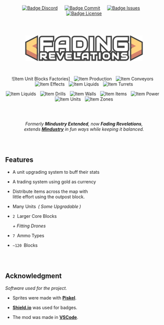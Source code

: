 
<div align = center>

<br>

[![Badge Discord]][Discord]    
[![Badge Commit]][Commits]    
[![Badge Issues]][Issues]    
[![Badge License]][License]

<br>
<br>

![Logo]

<br>

![Item Unit Blocks Factories]  
![Item Production]  
![Item Conveyors]  
![Item Effects]  
![Item Liquids]  
![Item Turrets]

![Item Liquids]  
![Item Drills]  
![Item Walls]  
![Item Items]  
![Item Power]  
![Item Units]  
![Item Zones]

<br>
<br>

*Formerly **Mindustry Extended**, now **Fading Revelations**, <br>
extends **[Mindustry]** in fun ways while keeping it balanced.*

<br>
<br>

</div>

## Features

-   A unit upgrading system to buff their stats

-   A trading system using gold as currency

-   Distribute items across the map with <br>
    little effort using the outpost block.

-   Many Units  *( Some Upgradable )*

-   `2`  Larger Core Blocks

    *+ Fitting Drones*

-   `7`  Ammo Types

-   `~120`  Blocks

<br>
<br>

## Acknowledgment

*Software used for the project.*

-   Sprites were made with **[Piskel]**.

-   **[Shield.io]** was used for badges.

-   The mod was made in **[VSCode]**.

<br>


<!----------------------------------------------------------------------------->

[Mindustry]: https://github.com/Anuken/Mindustry
[Shield.io]: https://shields.io
[Discord]: https://discord.gg/YB3ky9tJR4
[Commits]: https://github.com/Fresh791/Fading-Revelations/commits/main
[Issues]: https://github.com/Fresh791/Fading-Revelations/issues
[VSCode]: https://code.visualstudio.com/
[Piskel]: https://www.piskelapp.com/

[License]: LICENSE
[Logo]: github/Banner.png


<!----------------------------------[ Badges ]--------------------------------->

[Badge License]: https://img.shields.io/badge/License-GPL_3-0369a3.svg?style=for-the-badge&labelColor=blue&logoColor=white&logo=GNU
[Badge Discord]: https://img.shields.io/discord/815981543624933396?labelColor=5865F2&label=Discord&logoColor=white&logo=Discord&style=for-the-badge&color=4852bf
[Badge Commit]: https://img.shields.io/github/last-commit/Fresh791/mindustry-extended?labelColor=F64935&label=Commit&logoColor=white&logo=GitExtensions&style=for-the-badge&color=cb3c2c
[Badge Issues]: https://img.shields.io/github/issues/Fresh791/mindustry-extended?labelColor=ED1965&label=Issues&logoColor=white&logo=Pinboard&style=for-the-badge&color=bb124e

[Item Unit Blocks]: https://img.shields.io/github/directory-file-count/Fresh791/mindustry-extended/content/blocks/units?label=Unit%20Blocks&style=flat-square&labelColor=ffd37f&color=d3816b
[Item Production]: https://img.shields.io/github/directory-file-count/Fresh791/mindustry-extended/content/blocks/production?label=Production&style=flat-square&labelColor=ffd37f&color=d3816b
[Item Conveyors]: https://img.shields.io/github/directory-file-count/Fresh791/mindustry-extended/content/blocks/distribution?label=Conveyors&style=flat-square&labelColor=ffd37f&color=d3816b
[Item Effects]: https://img.shields.io/github/directory-file-count/Fresh791/mindustry-extended/content/blocks/effect?label=Effects&style=flat-square&labelColor=ffd37f&color=d3816b
[Item Liquids]: https://img.shields.io/github/directory-file-count/Fresh791/mindustry-extended/content/blocks/liquids?label=Liquids&style=flat-square&labelColor=ffd37f&color=d3816b
[Item Turrets]: https://img.shields.io/github/directory-file-count/Fresh791/mindustry-extended/content/blocks/turrets?label=Turrets&style=flat-square&labelColor=ffd37f&color=d3816b
[Item Liquids]: https://img.shields.io/github/directory-file-count/Fresh791/mindustry-extended/content/liquids?label=Liquids&style=flat-square&labelColor=ffd37f&color=d3816b
[Item Drills]: https://img.shields.io/github/directory-file-count/Fresh791/mindustry-extended/content/blocks/drills?label=Drills&style=flat-square&labelColor=ffd37f&color=d3816b
[Item Walls]: https://img.shields.io/github/directory-file-count/Fresh791/mindustry-extended/content/blocks/walls?label=Walls&style=flat-square&labelColor=ffd37f&color=d3816b
[Item Items]: https://img.shields.io/github/directory-file-count/Fresh791/mindustry-extended/content/items?label=Items&style=flat-square&labelColor=ffd37f&color=d3816b
[Item Power]: https://img.shields.io/github/directory-file-count/Fresh791/mindustry-extended/content/blocks/power?label=Power&style=flat-square&labelColor=ffd37f&color=d3816b
[Item Units]: https://img.shields.io/github/directory-file-count/Fresh791/mindustry-extended/content/units?label=Units&style=flat-square&labelColor=ffd37f&color=d3816b
[Item Zones]: https://img.shields.io/github/directory-file-count/Fresh791/mindustry-extended/content/zones?label=Zones&style=flat-square&labelColor=ffd37f&color=d3816b


<!---------------------------------[ Buttons ]--------------------------------->
